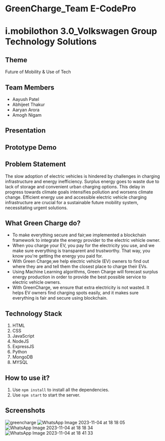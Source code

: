 # GreenCharge_Team E-CodePro
# i.mobilothon 3.0_Volkswagen Group Technology Solutions

## Theme
Future of Mobility & Use of Tech

## Team Members
- Aayush Patel 
- Abhijeet Thakur
- Aaryan Arora
- Amogh Nigam 
  
## Presentation

## Prototype Demo 



## Problem Statement
The slow adoption of electric vehicles is hindered by challenges in charging infrastructure and energy inefficiency. Surplus energy goes to waste due to lack of storage and convenient urban charging options. This delay in progress towards climate goals intensifies pollution and worsens climate change. Efficient energy use and accessible electric vehicle charging infrastructure are crucial for a sustainable future mobility system, necessitating urgent solutions.


## What Green Charge do?
- To make everything secure and fair,we implemented a  blockchain framework to integrate the energy provider to the electric vehicle owner.
- When you charge your EV, you pay for the electricity you use, and we make sure everything is transparent and trustworthy. That way, you know you're getting the energy you paid for.
- With Green Charge,we help electric vehicle (EV) owners to find out where they are and tell them the closest place to charge their EVs.
- Using Machine Learning algorithms, Green Charge will forecast surplus energy production in order to provide the best possible service to electric vehicle owners.
- With GreenCharge, we ensure that extra electricity is not wasted. It helps EV owners find charging spots easily, and it makes sure everything is fair and secure using blockchain.

## Technology Stack
1. HTML
1. CSS
1. JavaScript
1. NodeJS
1. ExpressJS
1. Python
1. MongoDB
1. MYSQL

## How to use it?
1. Use `npm install` to install all the dependencies.
2. Use `npm start` to start the server.
   
## Screenshots
![greencharge](https://github.com/aaryan2134/GreenCharge_Mobilothon/assets/78752052/6eebd1fd-dbd6-4445-94eb-fdd2ad96feb0)
![WhatsApp Image 2023-11-04 at 18 18 05](https://github.com/aaryan2134/GreenCharge_Mobilothon/assets/78752052/72bc1241-d2cd-4398-a1c3-72cdab74bccc)
![WhatsApp Image 2023-11-04 at 18 18 34](https://github.com/aaryan2134/GreenCharge_Mobilothon/assets/78752052/6c81d039-bdde-4b28-a89d-257bb9da8d02)
![WhatsApp Image 2023-11-04 at 18 41 33](https://github.com/aaryan2134/GreenCharge_Mobilothon/assets/78752052/2c490226-d82a-45df-ae39-a3fdb55c37bb)


